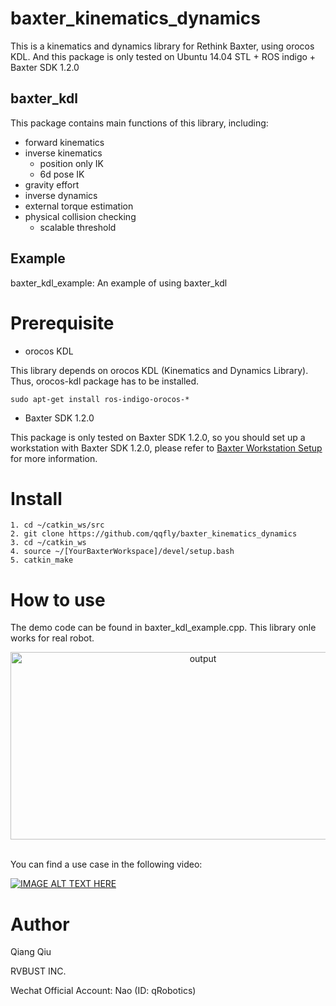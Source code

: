 # baxter_kinematics_dynamics

This is a kinematics and dynamics library for Rethink Baxter, using orocos KDL. And this package is only tested on Ubuntu 14.04 STL + ROS indigo + Baxter SDK 1.2.0

## baxter_kdl
This package contains main functions of this library, including:

* forward kinematics
* inverse kinematics 
    * position only IK
    * 6d pose IK
* gravity effort
* inverse dynamics
* external torque estimation
* physical collision checking
    * scalable threshold

## Example
baxter_kdl_example: An example of using baxter_kdl

# Prerequisite

* orocos KDL

This library depends on orocos KDL (Kinematics and Dynamics Library). Thus, orocos-kdl package has to be installed.
```
sudo apt-get install ros-indigo-orocos-*
```

* Baxter SDK 1.2.0

This package is only tested on Baxter SDK 1.2.0, so you should set up a workstation with Baxter SDK 1.2.0, please refer to [Baxter Workstation Setup](http://sdk.rethinkrobotics.com/wiki/Workstation_Setup) for more information.

# Install

```
1. cd ~/catkin_ws/src
2. git clone https://github.com/qqfly/baxter_kinematics_dynamics
3. cd ~/catkin_ws
4. source ~/[YourBaxterWorkspace]/devel/setup.bash
5. catkin_make
```

# How to use

The demo code can be found in baxter_kdl_example.cpp. This library onle works for real robot.

<div  align="center">
    <img src="/baxter_kinematics_dynamics/pic/test_output.png" width = "600" height = "300" alt="output" />
</div>
<br>

You can find a use case in the following video:

[![IMAGE ALT TEXT HERE](https://img.youtube.com/vi/TCGfhzfvSVM/0.jpg)](https://www.youtube.com/watch?v=TCGfhzfvSVM)

# Author

Qiang Qiu

RVBUST INC.

Wechat Official Account: Nao (ID: qRobotics)
